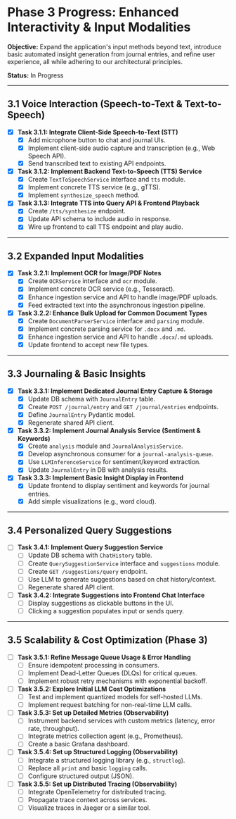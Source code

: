 # Phase 3 Progress: Enhanced Interactivity & Input Modalities

**Objective:** Expand the application's input methods beyond text, introduce basic automated insight generation from journal entries, and refine user experience, all while adhering to our architectural principles.

**Status:** In Progress

---

## 3.1 Voice Interaction (Speech-to-Text & Text-to-Speech)

- [x] **Task 3.1.1: Integrate Client-Side Speech-to-Text (STT)**
  - [x] Add microphone button to chat and journal UIs.
  - [x] Implement client-side audio capture and transcription (e.g., Web Speech API).
  - [x] Send transcribed text to existing API endpoints.
- [x] **Task 3.1.2: Implement Backend Text-to-Speech (TTS) Service**
  - [x] Create `TextToSpeechService` interface and `tts` module.
  - [x] Implement concrete TTS service (e.g., gTTS).
  - [x] Implement `synthesize_speech` method.
- [x] **Task 3.1.3: Integrate TTS into Query API & Frontend Playback**
  - [x] Create `/tts/synthesize` endpoint.
  - [x] Update API schema to include audio in response.
  - [x] Wire up frontend to call TTS endpoint and play audio.

---

## 3.2 Expanded Input Modalities

- [x] **Task 3.2.1: Implement OCR for Image/PDF Notes**
  - [x] Create `OCRService` interface and `ocr` module.
  - [x] Implement concrete OCR service (e.g., Tesseract).
  - [x] Enhance ingestion service and API to handle image/PDF uploads.
  - [x] Feed extracted text into the asynchronous ingestion pipeline.
- [x] **Task 3.2.2: Enhance Bulk Upload for Common Document Types**
  - [x] Create `DocumentParserService` interface and `parsing` module.
  - [x] Implement concrete parsing service for `.docx` and `.md`.
  - [x] Enhance ingestion service and API to handle `.docx`/`.md` uploads.
  - [x] Update frontend to accept new file types.

---

## 3.3 Journaling & Basic Insights

- [x] **Task 3.3.1: Implement Dedicated Journal Entry Capture & Storage**
  - [x] Update DB schema with `JournalEntry` table.
  - [x] Create `POST /journal/entry` and `GET /journal/entries` endpoints.
  - [x] Define `JournalEntry` Pydantic model.
  - [x] Regenerate shared API client.
- [x] **Task 3.3.2: Implement Journal Analysis Service (Sentiment & Keywords)**
  - [x] Create `analysis` module and `JournalAnalysisService`.
  - [x] Develop asynchronous consumer for a `journal-analysis-queue`.
  - [x] Use `LLMInferenceService` for sentiment/keyword extraction.
  - [x] Update `JournalEntry` in DB with analysis results.
- [x] **Task 3.3.3: Implement Basic Insight Display in Frontend**
  - [x] Update frontend to display sentiment and keywords for journal entries.
  - [x] Add simple visualizations (e.g., word cloud).

---

## 3.4 Personalized Query Suggestions

- [ ] **Task 3.4.1: Implement Query Suggestion Service**
  - [ ] Update DB schema with `ChatHistory` table.
  - [ ] Create `QuerySuggestionService` interface and `suggestions` module.
  - [ ] Create `GET /suggestions/query` endpoint.
  - [ ] Use LLM to generate suggestions based on chat history/context.
  - [ ] Regenerate shared API client.
- [ ] **Task 3.4.2: Integrate Suggestions into Frontend Chat Interface**
  - [ ] Display suggestions as clickable buttons in the UI.
  - [ ] Clicking a suggestion populates input or sends query.

---

## 3.5 Scalability & Cost Optimization (Phase 3)

- [ ] **Task 3.5.1: Refine Message Queue Usage & Error Handling**
  - [ ] Ensure idempotent processing in consumers.
  - [ ] Implement Dead-Letter Queues (DLQs) for critical queues.
  - [ ] Implement robust retry mechanisms with exponential backoff.
- [ ] **Task 3.5.2: Explore Initial LLM Cost Optimizations**
  - [ ] Test and implement quantized models for self-hosted LLMs.
  - [ ] Implement request batching for non-real-time LLM calls.
- [ ] **Task 3.5.3: Set up Detailed Metrics (Observability)**
  - [ ] Instrument backend services with custom metrics (latency, error rate, throughput).
  - [ ] Integrate metrics collection agent (e.g., Prometheus).
  - [ ] Create a basic Grafana dashboard.
- [ ] **Task 3.5.4: Set up Structured Logging (Observability)**
  - [ ] Integrate a structured logging library (e.g., `structlog`).
  - [ ] Replace all `print` and basic `logging` calls.
  - [ ] Configure structured output (JSON).
- [ ] **Task 3.5.5: Set up Distributed Tracing (Observability)**
  - [ ] Integrate OpenTelemetry for distributed tracing.
  - [ ] Propagate trace context across services.
  - [ ] Visualize traces in Jaeger or a similar tool.
